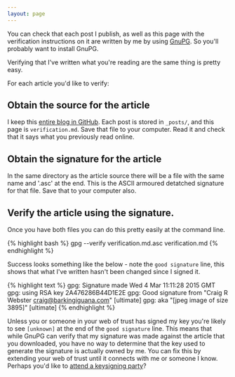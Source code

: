 ```yaml
---
layout: page
---
```


You can check that each post I publish, as well as this page with the verification instructions on it are written by me by using [GnuPG]. So you'll probably want to install GnuPG.

Verifying that I've written what you're reading are the same thing is pretty easy.

For each article you'd like to verify:

## Obtain the source for the article

I keep this [entire blog in GitHub]. Each post is stored in `_posts/`, and this page is `verification.md`. Save that file to your computer. Read it and check that it says what you previously read online.

## Obtain the signature for the article

In the same directory as the article source there will be a file with the same name and '.asc' at the end. This is the ASCII armoured detatched signature for that file. Save that to your computer also.

## Verify the article using the signature.

Once you have both files you can do this pretty easily at the command line.

{% highlight bash %}
gpg --verify verification.md.asc verification.md
{% endhighlight %}

Success looks something like the below - note the `good signature` line, this shows that what I've written hasn't been changed since I signed it.

{% highlight text %}
gpg: Signature made Wed  4 Mar 11:11:28 2015 GMT
gpg:                using RSA key 2A476286B44D1E2E
gpg: Good signature from "Craig R Webster <craig@barkingiguana.com>" [ultimate]
gpg:                 aka "[jpeg image of size 3895]" [ultimate]
{% endhighlight %}

Unless you or someone in your web of trust has signed my key you're likely to see `[unknown]` at the end of the `good signature` line. This means that while GnuPG can verify that my signature was made against the article that you downloaded, you have no way to determine that the key used to generate the signature is actually owned by me. You can fix this by extending your web of trust until it connects with me or someone I know. Perhaps you'd like to [attend a keysigning party]?

[GnuPG]: https://www.gnupg.org/
[entire blog in GitHub]: https://github.com/craigw/craigw.github.com/
[attend a keysigning party]: /2011/07/10/reposted-ten-steps-for-attending-a-keysigning-party/
